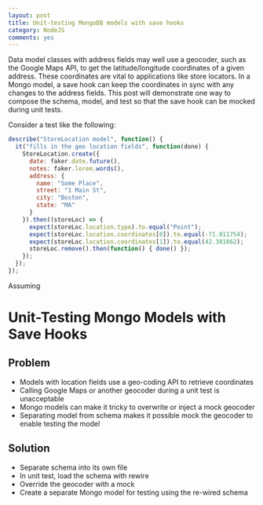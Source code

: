 ```yaml
---
layout: post
title: Unit-testing MongoDB models with save hooks
category: NodeJS
comments: yes
---
```


Data model classes with address fields may well use a geocoder, such as the Google Maps API, to get the latitude/longitude coordinates of a given address. These coordinates are vital to applications like store locators. In a Mongo model, a save hook can keep the coordinates in sync with any changes to the address fields. This post will demonstrate one way to compose the schema, model, and test so that the save hook can be mocked during unit tests.
<!-- more -->

Consider a test like the following:

```javascript
describe("StoreLocation model", function() {
  it("fills in the geo location fields", function(done) {
    StoreLocation.create({
      date: faker.date.future(),
      notes: faker.lorem.words(),
      address: {
        name: "Some Place",
        street: "1 Main St",
        city: "Boston",
        state: "MA"
      }
    }).then((storeLoc) => {
      expect(storeLoc.location.type).to.equal("Point");
      expect(storeLoc.location.coordinates[0]).to.equal(-71.011754);
      expect(storeLoc.location.coordinates[1]).to.equal(42.381862);
      storeLoc.remove().then(function() { done() });
    });
  });
});
```

Assuming 


# Unit-Testing Mongo Models with Save Hooks

## Problem
* Models with location fields use a geo-coding API to retrieve coordinates
* Calling Google Maps or another geocoder during a unit test is unacceptable
* Mongo models can make it tricky to overwrite or inject a mock geocoder
* Separating model from schema makes it possible mock the geocoder to enable testing the model

## Solution
* Separate schema into its own file
* In unit test, load the schema with rewire
* Override the geocoder with a mock
* Create a separate Mongo model for testing using the re-wired schema
